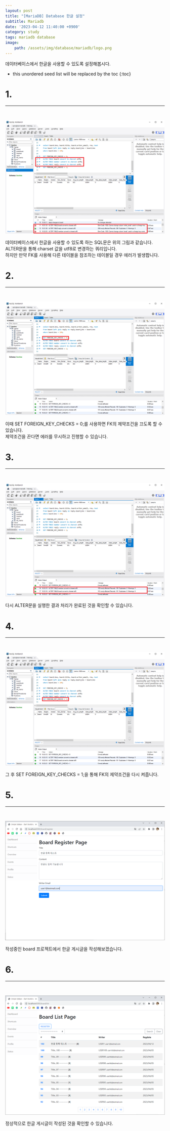 ```yaml
---
layout: post
title: "[MariaDB] Database 한글 설정"
subtitle: Mariadb
date: '2023-04-12 11:40:00 +0900'
category: study
tags: mariadb database
image:
    path: /assets/img/database/mariadb/logo.png
---
```


데이터베이스에서 한글을 사용할 수 있도록 설정해봅시다.

<!--more-->

* this unordered seed list will be replaced by the toc
{:toc}


# 1.
---
<br>

![1](/assets/img/database/mariadb/2023-04-10-[MariaDB]_Database_한글_설정/1.png)<br>

데이터베이스에서 한글을 사용할 수 있도록 하는 SQL문은 위의 그림과 같습니다.<br>
ALTER문을 통해 charset 값을 utf8로 변경하는 쿼리입니다.<br>
하지만 만약 FK를 사용해 다른 테이블을 참조하는 테이블일 경우 에러가 발생합니다.

# 2.
---
<br>

![2](/assets/img/database/mariadb/2023-04-10-[MariaDB]_Database_한글_설정/2.png)<br>

이때 SET FOREIGN_KEY_CHECKS = 0;를 사용하면 FK의 제약조건을 끄도록 할 수 있습니다.<br> 제약조건을 끈다면 에러를 무시하고 진행할 수 있습니다.

# 3.
---
<br>

![3](/assets/img/database/mariadb/2023-04-10-[MariaDB]_Database_한글_설정/3.png)<br>

다시 ALTER문을 실행한 결과 처리가 완료된 것을 확인할 수 있습니다.

# 4.
---
<br>

![4](/assets/img/database/mariadb/2023-04-10-[MariaDB]_Database_한글_설정/4.png)<br>

그 후 SET FOREIGN_KEY_CHECKS = 1;을 통해 FK의 제약조건을 다시 켜줍니다.<br>

# 5.
---
<br>

![5](/assets/img/database/mariadb/2023-04-10-[MariaDB]_Database_한글_설정/5.png)<br>

작성중인 board 프로젝트에서 한글 게시글을 작성해보겠습니다.<br>

# 6.
---
<br>

![6](/assets/img/database/mariadb/2023-04-10-[MariaDB]_Database_한글_설정/6.png)<br>

정상적으로 한글 게시글이 작성된 것을 확인할 수 있습니다.<br>
